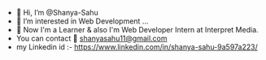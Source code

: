 - 👋 Hi, I’m @Shanya-Sahu
- 👀 I’m interested in Web Development  ...
- 🌱 Now I'm a Learner & also I'm Web Developer Intern at Interpret Media.
- You can contact 📧 shanyasahu11@gmail.com
- my Linkedin id :- https://www.linkedin.com/in/shanya-sahu-9a597a223/


<!---
Shanya-Sahu/Shanya-Sahu is a ✨ special ✨ repository because its `README.md` (this file) appears on your GitHub profile.
You can click the Preview link to take a look at your changes.
--->
